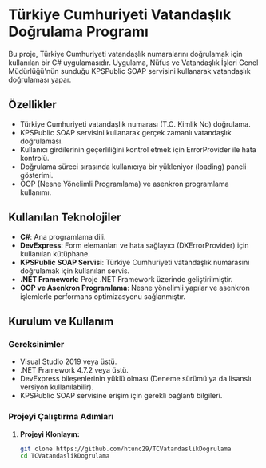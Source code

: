 # Türkiye Cumhuriyeti Vatandaşlık Doğrulama Programı

Bu proje, Türkiye Cumhuriyeti vatandaşlık numaralarını doğrulamak için kullanılan bir C# uygulamasıdır. Uygulama, Nüfus ve Vatandaşlık İşleri Genel Müdürlüğü'nün sunduğu KPSPublic SOAP servisini kullanarak vatandaşlık doğrulaması yapar.

## Özellikler

- Türkiye Cumhuriyeti vatandaşlık numarası (T.C. Kimlik No) doğrulama.
- KPSPublic SOAP servisini kullanarak gerçek zamanlı vatandaşlık doğrulaması.
- Kullanıcı girdilerinin geçerliliğini kontrol etmek için ErrorProvider ile hata kontrolü.
- Doğrulama süreci sırasında kullanıcıya bir yükleniyor (loading) paneli gösterimi.
- OOP (Nesne Yönelimli Programlama) ve asenkron programlama kullanımı.

## Kullanılan Teknolojiler

- **C#**: Ana programlama dili.
- **DevExpress**: Form elemanları ve hata sağlayıcı (DXErrorProvider) için kullanılan kütüphane.
- **KPSPublic SOAP Servisi**: Türkiye Cumhuriyeti vatandaşlık numarasını doğrulamak için kullanılan servis.
- **.NET Framework**: Proje .NET Framework üzerinde geliştirilmiştir.
- **OOP ve Asenkron Programlama**: Nesne yönelimli yapılar ve asenkron işlemlerle performans optimizasyonu sağlanmıştır.

## Kurulum ve Kullanım

### Gereksinimler

- Visual Studio 2019 veya üstü.
- .NET Framework 4.7.2 veya üstü.
- DevExpress bileşenlerinin yüklü olması (Deneme sürümü ya da lisanslı versiyon kullanılabilir).
- KPSPublic SOAP servisine erişim için gerekli bağlantı bilgileri.

### Projeyi Çalıştırma Adımları

1. **Projeyi Klonlayın:**

   ```bash
   git clone https://github.com/htunc29/TCVatandaslikDogrulama
   cd TCVatandaslikDogrulama

